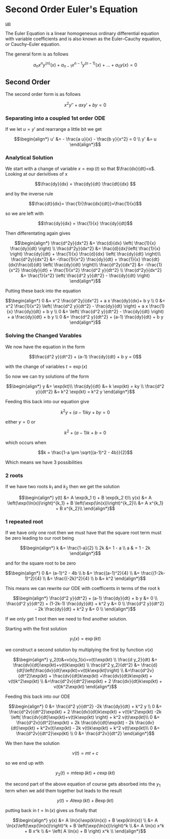 # Second Order Euler's Equation

[up](./Maths.md)

The Euler Equation is a linear homogeneous ordinary differential equation with variable coefficients and is also known as the Euler–Cauchy equation, or Cauchy–Euler equation.

The general form is as follows
``` math
a_n x^n y^{(n)}(x) + a_{n-1} x^{n-1} y^{(n-1)}(x)+ \ldots + a_0 y(x) = 0
```

## Second Order

The second order form is as follows

``` math
x^2 y'' + a x y'+ b y = 0
```

### Separating into a coupled 1st order ODE

If we let $u=y'$ and rearrange a little bit we get

``` math
\begin{align*}
u' &= - \frac{a u}{x} - \frac{b y}{x^2} = 0 \\
y' &= u
\end{align*}
```
### Analytical Solution

We start with a change of variable $x=\exp(t)$ so that $\frac{dx}{dt}=x$. Looking at our derivitives of x
``` math
\frac{dy}{dx} = \frac{dy}{dt} \frac{dt}{dx} 
```
and by the inverse rule
```math
\frac{dt}{dx}= \frac{1}{\frac{dx}{dt}}=\frac{1}{x}
```
so we are left with
``` math
\frac{dy}{dx} = \frac{1}{x} \frac{dy}{dt}
```
Then differentating again gives
``` math
\begin{align*}
\frac{d^2y}{dx^2} &= \frac{d}{dx} \left( \frac{1}{x} \frac{dy}{dt} \right) \\
\frac{d^2y}{dx^2} &= \frac{d}{dx}\left( \frac{1}{x} \right) \frac{dy}{dt} + \frac{1}{x} \frac{d}{dx} \left( \frac{dy}{dt} \right)\\
\frac{d^2y}{dx^2} &=  -\frac{1}{x^2} \frac{dy}{dt} + \frac{1}{x} \frac{dt}{dx}\frac{d}{dt} \left( \frac{dy}{dt} \right)\\
\frac{d^2y}{dx^2} &=  -\frac{1}{x^2} \frac{dy}{dt} + \frac{1}{x^2} \frac{d^2 y}{dt^2} \\
\frac{d^2y}{dx^2} &=  \frac{1}{x^2} \left( \frac{d^2 y}{dt^2} -  \frac{dy}{dt} \right)
\end{align*}
```
Putting these back into the equation
``` math
\begin{align*}
0 &= x^2 \frac{d^2y}{dx^2} + a x \frac{dy}{dx}+ b y \\
0 &= x^2 \frac{1}{x^2} \left( \frac{d^2 y}{dt^2} -  \frac{dy}{dt} \right) + a x \frac{1}{x} \frac{dy}{dt} + b y \\
0 &=  \left( \frac{d^2 y}{dt^2} - \frac{dy}{dt} \right) + a \frac{dy}{dt} + b y \\
0 &=  \frac{d^2 y}{dt^2} + (a-1) \frac{dy}{dt} + b y 
\end{align*}
```

### Solving the Changed Varables

We now have the equation in the form

``` math
\frac{d^2 y}{dt^2} + (a-1) \frac{dy}{dt} + b y = 0
```
with the change of variables $t=\exp(x)$

So now we can try solutions of the form
``` math
\begin{align*}
y &=  \exp(kt)\\
\frac{dy}{dt} &= k \exp(kt) = ky \\
\frac{d^2 y}{dt^2} &= k^2 \exp(kt) = k^2 y
\end{align*}
```
Feeding this back into our equation give
``` math
k^2 y + (a-1) k y + b y = 0
```
either $y = 0$ or 
``` math
k^2 + (a-1) k + b = 0
```
which occurs when
``` math
k = \frac{1-a \pm \sqrt{(a-1)^2 - 4b}}{2}
```
Which means we have 3 possibilities

### 2 roots
If we have two roots $k_1$ and $k_2$ then we get the solution
``` math
\begin{align*}
y(t) &= A \exp(k_1 t) + B \exp(k_2 t)\\
y(x) &= A \left(\exp(\ln(x))\right)^{k_1} + B \left(\exp(\ln(x))\right)^{k_2}\\
&= A x^{k_1} + B x^{k_2}\\
\end{align*}
```

### 1 repeated root
If we have only one root then we must have that the square root term must be zero leading to our root being
``` math
\begin{align*}
k &= \frac{1-a}{2} \\
2k &= 1 - a \\
a & = 1 - 2k
\end{align*}
```
and for the square root to be zero
``` math
\begin{align*}
0 &= (a-1)^2 - 4b \\
b &= \frac{(a-1)^2}{4} \\
&= \frac{(1-2k-1)^2}{4} \\
&= \frac{(-2k)^2}{4} \\
b &= k^2
\end{align*}
```

This means we can rewrite our ODE with coefficents in terms of the root k

``` math
\begin{align*}
\frac{d^2 y}{dt^2} + (a-1) \frac{dy}{dt} + b y  &= 0 \\
\frac{d^2 y}{dt^2} + (1-2k-1) \frac{dy}{dt} + k^2 y  &= 0 \\
\frac{d^2 y}{dt^2} - 2k \frac{dy}{dt} + k^2 y  &= 0 \\
\end{align*}
```


If we only get 1 root then we need to find another solution. 

Starting with the first solution
``` math
y_1(x)=\exp(kt)
```
we construct a second solution by multiplying the first by function $v(x)$
``` math
\begin{align*}
y_2(t)&=v(x)y_1(x)=v(t)\exp(kt) \\
\frac{d y_2}{dt} &= \frac{dv}{dt}\exp(kt)+v(t)k\exp(kt) \\
\frac{d^2 y_2}{dt^2} &= \frac{d}{dt}\left(\frac{dv}{dt}\exp(kt)+v(t)k\exp(kt)\right) \\
&=\frac{d^2v}{dt^2}\exp(kt) + \frac{dv}{dt}k\exp(kt) +\frac{dv}{dt}k\exp(kt) + v(t)k^2\exp(kt) \\
&=\frac{d^2v}{dt^2}\exp(kt) + 2 \frac{dv}{dt}k\exp(kt) + v(t)k^2\exp(kt)
\end{align*}
```
Feeding this back into our ODE
``` math
\begin{align*}
0 &= \frac{d^2 y}{dt^2} -2k \frac{dy}{dt} + k^2 y \\
0 &= \frac{d^2v}{dt^2}\exp(kt) + 2 \frac{dv}{dt}k\exp(kt) + v(t)k^2\exp(kt) -2k \left( \frac{dv}{dt}\exp(kt)+v(t)k\exp(kt) \right) + k^2 v(t)\exp(kt)\\
0 &= \frac{d^2v}{dt^2}\exp(kt) + 2k \frac{dv}{dt}\exp(kt) - 2k \frac{dv}{dt}\exp(kt)  + k^2v(t)\exp(kt) - 2k v(t)k\exp(kt) + k^2 v(t)\exp(kt)\\
0 &= \frac{d^2v}{dt^2}\exp(kt) \\
0 &= \frac{d^2v}{dt^2}
\end{align*}
```
We then have the solution
``` math
v(t) = m t + c
```
so we end up with
``` math
y_2(t) = m t \exp(kt) + c \exp(kt)
```
the second part of the above equation of course gets absorbed into the $y_1$ term when we add them together but leads to the result
```math
y(t) = A t\exp(kt) + B \exp(kt)
```
putting back in $t=\ln(x)$ gives us finally that
```math
\begin{align*}
y(x) &= A \ln(x)\exp(k\ln(x)) + B \exp(k\ln(x)) \\
&= A \ln(x)\left(\exp(\ln(x))\right)^k + B \left(\exp(\ln(x))\right)^k \\
&= A \ln(x) x^k + B x^k \\
&= \left( A \ln(x) + B \right) x^k \\
\end{align*}
```
